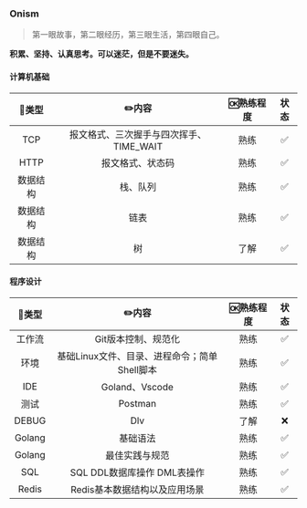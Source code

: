 ### Onism
> 第一眼故事，第二眼经历，第三眼生活，第四眼自己。

**积累、坚持、认真思考。可以迷茫，但是不要迷失。**

#### 计算机基础

|  🍭类型   |                  ✏️内容                  | 🆗熟练程度 | 状态 |
| :------: | :-------------------------------------: | :-------: | :--: |
|   TCP    | 报文格式、三次握手与四次挥手、TIME_WAIT |   熟练    |  ✅   |
|   HTTP   |            报文格式、状态码             |   熟练    |  ✅   |
| 数据结构 |                栈、队列                 |   熟练    |  ✅   |
| 数据结构 |                  链表                   |   熟练    |  ✅   |
| 数据结构 |                   树                    |   了解    |  ✅   |

#### 程序设计

| 🍭类型  |                    ✏️内容                     | 🆗熟练程度 | 状态 |
| :----: | :------------------------------------------: | :-------: | :--: |
| 工作流 |             Git版本控制、规范化              |   熟练    |  ✅   |
|  环境  | 基础Linux文件、目录、进程命令；简单Shell脚本 |   熟练    |  ✅   |
|  IDE   |                Goland、Vscode                |   熟练    |  ✅   |
|  测试  |                   Postman                    |   熟练    |  ✅   |
| DEBUG  |                     Dlv                      |   了解    |  ❌   |
| Golang |                   基础语法                   |   熟练    |  ✅   |
| Golang |                最佳实践与规范                |   熟练    |  ✅   |
|  SQL   |         SQL DDL数据库操作 DML表操作          |   熟练    |  ✅   |
| Redis  |        Redis基本数据结构以及应用场景         |   熟练    |  ✅   |

